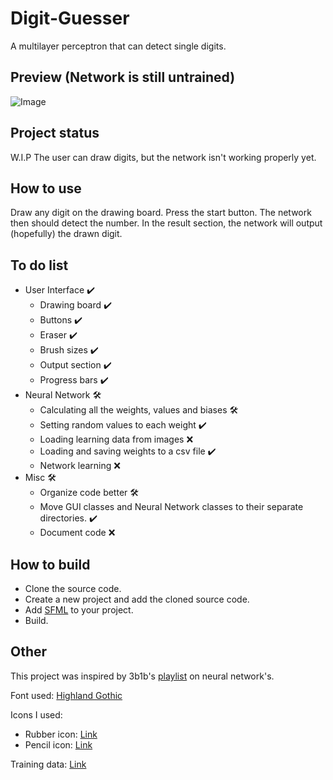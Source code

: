 # Digit-Guesser
A multilayer perceptron that can detect single digits.

## Preview (Network is still untrained)

![Image](https://github.com/sebe324/Digit-Guesser/assets/58781463/5fb8dcb4-703d-4c69-90ae-068dd668a903)


## Project status
W.I.P
The user can draw digits, but the network isn't working properly yet.
## How to use

Draw any digit on the drawing board.
Press the start button.
The network then should detect the number.
In the result section, the network will output (hopefully) the drawn digit.

## To do list

- User Interface ✔️
  - Drawing board ✔️
  - Buttons ✔️
  - Eraser ✔️
  - Brush sizes ✔️
  - Output section ✔️
  - Progress bars ✔️
- Neural Network 🛠️
  - Calculating all the weights, values and biases 🛠️
  - Setting random values to each weight ✔️
  - Loading learning data from images :x:
  - Loading and saving weights to a csv file ✔️
  - Network learning :x:
- Misc 🛠️
	- Organize code better 🛠️
	- Move GUI classes and Neural Network classes to their separate directories. ✔️
	- Document code :x:

## How to build
	
- Clone the source code.
- Create a new project and add the cloned source code.
- Add [SFML](https://www.sfml-dev.org/tutorials/2.6/) to your project.
- Build.

## Other
This project was inspired by 3b1b's [playlist](https://www.youtube.com/playlist?list=PLZHQObOWTQDNU6R1_67000Dx_ZCJB-3pi) on neural network's. 

Font used: [Highland Gothic](https://www.1001freefonts.com/highland-gothic.font)

Icons I used:
 - Rubber icon: [Link](https://www.flaticon.com/free-icons/rubber)
 - Pencil icon: [Link](https://www.flaticon.com/free-icons/edit)

Training data: [Link](https://www.cis.jhu.edu/~sachin/digit/digit.html)
